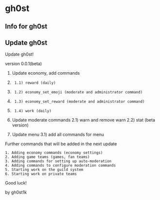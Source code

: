 # gh0st
## Info for gh0st
## Update gh0st

Update gh0st!

version 0.0.1(beta)

1. Update economy, add commands
2.      1.1) reward (daily)
3.      1.2) economy_set_emoji (moderate and administrator command)
4.      1.3) economy_set_reward (moderate and administrator command)
5.      1.4) work (daily)
    
2. Update moderate commands
    2.1) warn and remove warn
    2.2) stat (beta version)

3. Update menu
    3.1) add all commands for menu

Further commands that will be added in the next update

    1. Adding economy commands (economy settings)
    2. Adding game teams (games, fan teams)
    3. Adding commands for setting up auto-moderation
    4. Adding commands to configure moderation commands
    5. Starting work on the guild system
    6. Starting work on private teams

Good luck!

by gh0st1k


